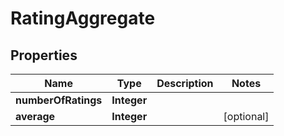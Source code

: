 

# RatingAggregate

## Properties

Name | Type | Description | Notes
------------ | ------------- | ------------- | -------------
**numberOfRatings** | **Integer** |  | 
**average** | **Integer** |  |  [optional]



